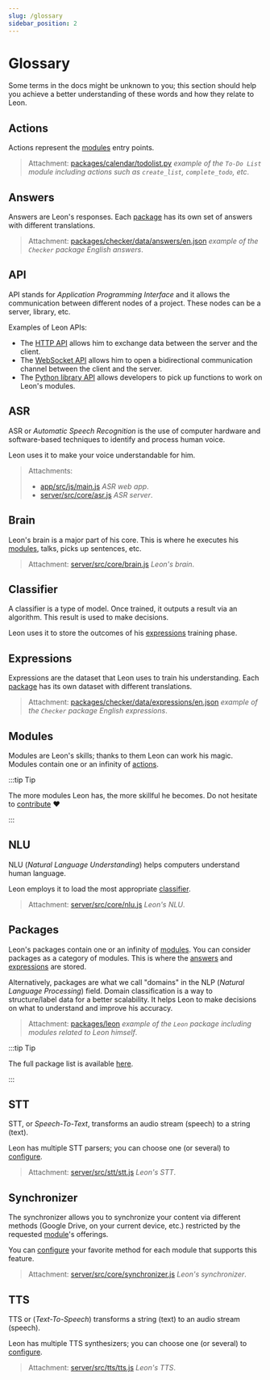 ```yaml
---
slug: /glossary
sidebar_position: 2
---
```


# Glossary

Some terms in the docs might be unknown to you; this section should help you achieve a better understanding of these words and how they relate to Leon.

## Actions

Actions represent the [modules](/glossary#modules) entry points.
> Attachment: [packages/calendar/todolist.py](https://github.com/leon-ai/leon/tree/develop/packages/calendar/todolist.py) *example of the `To-Do List` module including actions such as `create_list`, `complete_todo`, etc*.

## Answers

Answers are Leon's responses.
Each [package](/glossary#packages) has its own set of answers with different translations.

> Attachment: [packages/checker/data/answers/en.json](https://github.com/leon-ai/leon/blob/develop/packages/checker/data/answers/en.json) *example of the `Checker` package English answers*.

## API

API stands for *Application Programming Interface* and it allows the communication between different nodes of a project. These nodes can be a server, library, etc.

Examples of Leon APIs:
- The [HTTP API](https://github.com/leon-ai/leon/tree/develop/server/src/api) allows him to exchange data between the server and the client.
- The [WebSocket API](https://github.com/leon-ai/leon/blob/develop/server/src/core/server.js) allows him to open a bidirectional communication channel between the client and the server.
- The [Python library API](https://github.com/leon-ai/leon/blob/develop/bridges/python/utils.py) allows developers to pick up functions to work on Leon's modules.

## ASR

ASR or *Automatic Speech Recognition* is the use of computer hardware and software-based techniques to identify and process human voice.

Leon uses it to make your voice understandable for him.

> Attachments:
> - [app/src/js/main.js](https://github.com/leon-ai/leon/blob/develop/app/src/js/main.js) *ASR web app*.
> - [server/src/core/asr.js](https://github.com/leon-ai/leon/blob/develop/server/src/core/asr.js) *ASR server*.

## Brain

Leon's brain is a major part of his core. This is where he executes his [modules](/glossary#modules), talks, picks up sentences, etc.

> Attachment: [server/src/core/brain.js](https://github.com/leon-ai/leon/blob/develop/server/src/core/brain.js) *Leon's brain*.

## Classifier

A classifier is a type of model. Once trained, it outputs a result via an algorithm.
This result is used to make decisions.

Leon uses it to store the outcomes of his [expressions](/glossary#expressions) training phase.

## Expressions

Expressions are the dataset that Leon uses to train his understanding.
Each [package](/glossary#packages) has its own dataset with different translations.

> Attachment: [packages/checker/data/expressions/en.json](https://github.com/leon-ai/leon/blob/develop/packages/checker/data/expressions/en.json) *example of the `Checker` package English expressions*.

## Modules

Modules are Leon's skills; thanks to them Leon can work his magic. Modules contain one or an infinity of [actions](/glossary#actions).

:::tip Tip

The more modules Leon has, the more skillful he becomes.
Do not hesitate to [contribute](https://github.com/leon-ai/leon/blob/develop/.github/CONTRIBUTING.md) ❤️

:::

## NLU

NLU (*Natural Language Understanding*) helps computers understand human language.

Leon employs it to load the most appropriate [classifier](/glossary#classifier).
> Attachment: [server/src/core/nlu.js](https://github.com/leon-ai/leon/blob/develop/server/src/core/nlu.js) *Leon's NLU*.

## Packages

Leon's packages contain one or an infinity of [modules](/glossary#modules). You can consider packages as a category of modules. This is where the [answers](/glossary#answers) and [expressions](/glossary#expressions) are stored.

Alternatively, packages are what we call "domains" in the NLP (*Natural Language Processing*) field. Domain classification is a way to structure/label data for a better scalability. It helps Leon to make decisions on what to understand and improve his accuracy.

> Attachment: [packages/leon](https://github.com/leon-ai/leon/tree/develop/packages/leon) *example of the `Leon` package including modules related to Leon himself*.

:::tip Tip

The full package list is available [here](https://github.com/leon-ai/leon/tree/develop/packages).

:::

## STT

STT, or *Speech-To-Text*, transforms an audio stream (speech) to a string (text).

Leon has multiple STT parsers; you can choose one (or several) to [configure](/configuration#voice).

> Attachment: [server/src/stt/stt.js](https://github.com/leon-ai/leon/blob/develop/server/src/stt/stt.js) *Leon's STT*.

## Synchronizer

The synchronizer allows you to synchronize your content via different methods (Google Drive, on your current device, etc.)
restricted by the requested [module](/glossary#modules)'s offerings.

You can [configure](/configuration#synchronizer) your favorite method for each module that supports this feature.

> Attachment: [server/src/core/synchronizer.js](https://github.com/leon-ai/leon/blob/develop/server/src/core/synchronizer.js) *Leon's synchronizer*.

## TTS

TTS or (*Text-To-Speech*) transforms a string (text) to an audio stream (speech).

Leon has multiple TTS synthesizers; you can choose one (or several) to [configure](/configuration#voice).

> Attachment: [server/src/tts/tts.js](https://github.com/leon-ai/leon/blob/develop/server/src/tts/tts.js) *Leon's TTS*.
